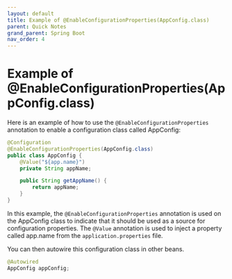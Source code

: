 ```yaml
---
layout: default
title: Example of @EnableConfigurationProperties(AppConfig.class)
parent: Quick Notes
grand_parent: Spring Boot
nav_order: 4
---
```

# Example of @EnableConfigurationProperties(AppConfig.class)
Here is an example of how to use the `@EnableConfigurationProperties` annotation to enable a configuration class called AppConfig:
```java
@Configuration
@EnableConfigurationProperties(AppConfig.class)
public class AppConfig {
    @Value("${app.name}")
    private String appName;

    public String getAppName() {
        return appName;
    }
}
```
In this example, the `@EnableConfigurationProperties` annotation is used on the AppConfig class to indicate that it should be used as a source for configuration properties. The `@Value` annotation is used to inject a property called app.name from the `application.properties` file.

You can then autowire this configuration class in other beans.
```java
@Autowired
AppConfig appConfig;
```

